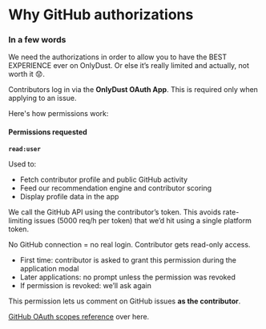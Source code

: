 # Why GitHub authorizations

### In a few words

We need the authorizations in order to allow you to have the BEST EXPERIENCE ever on OnlyDust. Or else it’s really limited and actually, not worth it 😟.&#x20;

Contributors log in via the **OnlyDust OAuth App**. This is required only when applying to an issue.

Here's how permissions work:

#### Permissions requested

**`read:user`**

Used to:

* Fetch contributor profile and public GitHub activity
* Feed our recommendation engine and contributor scoring
* Display profile data in the app

We call the GitHub API using the contributor’s token. This avoids rate-limiting issues (5000 req/h per token) that we’d hit using a single platform token.

No GitHub connection = no real login. Contributor gets read-only access.



* First time: contributor is asked to grant this permission during the application modal
* Later applications: no prompt unless the permission was revoked
* If permission is revoked: we’ll ask again

This permission lets us comment on GitHub issues **as the contributor**.

[GitHub OAuth scopes reference](https://docs.github.com/en/apps/oauth-apps/building-oauth-apps/scopes-for-oauth-apps) over here.

